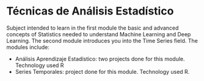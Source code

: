 # Técnicas de Análisis Estadístico

Subject intended to learn in the first module the basic and advanced concepts of Statistics needed to understand Machine Learning and Deep Learning. The second module introduces you into the Time Series field. The modules include:

- Análisis Aprendizaje Estadístico: two projects done for this module. Technology used R
- Series Temporales: project done for this module. Technology used R.